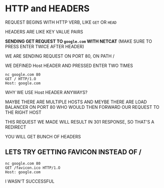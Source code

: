 # HTTP and HEADERS

REQUEST BEGINS WITH HTTP VERB, LIKE `GET` OR `HEAD`

HEADERS ARE LIKE KEY VALUE PAIRS

**SENDING GET REQUEST TO `google.com` WITH NETCAT** (MAKE SURE TO PRESS ENTER TWICE AFTER HEADER)

WE ARE SENDING REQUEST ON PORT 80, ON PATH /

WE DEFINED Host HEADER AND PRESSED ENTER TWO TIMES

```
nc google.com 80
GET / HTTP/1.O
Host: google.com
```
WHY WE USE Host HEADER ANYWAYS?

MAYBE THERE ARE MULTIPLE HOSTS AND MEYBE THERE ARE LOAD BALANCER ON PORT 80 WHO WOULD THEN FORWARD OUR REQUEST TO THE RIGHT HOST

THIS REQUEST WE MADE WILL RESULT IN 301 RESPONSE, SO THAT'S A REDIRECT

YOU WILL GET BUNCH OF HEADERS

## LETS TRY GETTING FAVICON INSTEAD OF /

```
nc google.com 80
GET /favicon.ico HTTP/1.O
Host: google.com
``` 
I WASN'T SUCCESSFUL
